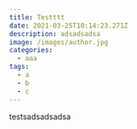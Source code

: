 ```yaml
---
title: Testttt
date: 2021-03-25T10:14:23.271Z
description: adsadsadsa
image: /images/author.jpg
categories:
  - aaa
tags:
  - a
  - b
  - c
---
```

testsadsadsadsa